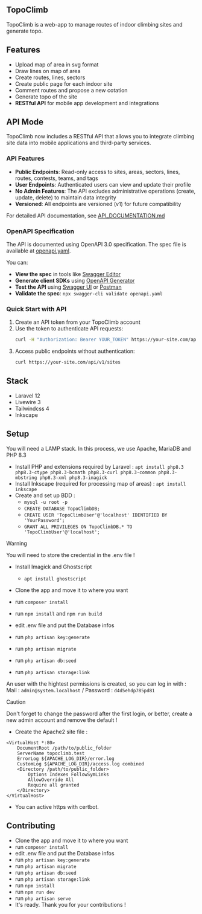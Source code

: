 ## TopoClimb

TopoClimb is a web-app to manage routes of indoor climbing sites and generate topo.

## Features
- Upload map of area in svg format
- Draw lines on map of area
- Create routes, lines, sectors
- Create public page for each indoor site
- Comment routes and propose a new cotation
- Generate topo of the site
- **RESTful API** for mobile app development and integrations

## API Mode

TopoClimb now includes a RESTful API that allows you to integrate climbing site data into mobile applications and third-party services.

### API Features
- **Public Endpoints**: Read-only access to sites, areas, sectors, lines, routes, contests, teams, and tags
- **User Endpoints**: Authenticated users can view and update their profile
- **No Admin Features**: The API excludes administrative operations (create, update, delete) to maintain data integrity
- **Versioned**: All endpoints are versioned (v1) for future compatibility

For detailed API documentation, see [API_DOCUMENTATION.md](API_DOCUMENTATION.md)

### OpenAPI Specification

The API is documented using OpenAPI 3.0 specification. The spec file is available at [openapi.yaml](openapi.yaml).

You can:
- **View the spec** in tools like [Swagger Editor](https://editor.swagger.io/)
- **Generate client SDKs** using [OpenAPI Generator](https://openapi-generator.tech/)
- **Test the API** using [Swagger UI](https://swagger.io/tools/swagger-ui/) or [Postman](https://www.postman.com/)
- **Validate the spec**: `npx swagger-cli validate openapi.yaml`

### Quick Start with API

1. Create an API token from your TopoClimb account
2. Use the token to authenticate API requests:
   ```bash
   curl -H "Authorization: Bearer YOUR_TOKEN" https://your-site.com/api/v1/user
   ```
3. Access public endpoints without authentication:
   ```bash
   curl https://your-site.com/api/v1/sites
   ```


## Stack
- Laravel 12
- Livewire 3
- Tailwindcss 4
- Inkscape

## Setup

You will need a LAMP stack. In this process, we use Apache, MariaDB and PHP 8.3
- Install PHP and extensions required by Laravel : `apt install php8.3 php8.3-ctype php8.3-bcmath php8.3-curl php8.3-common php8.3-mbstring php8.3-xml php8.3-imagick`
- Install Inkscape (required for processing map of areas) : `apt install inkscape`
- Create and set up BDD :
    - `mysql -u root -p`
    - `CREATE DATABASE TopoClimbDB;`
    - `CREATE USER 'TopoClimbUser'@'localhost' IDENTIFIED BY 'YourPassword';`
    - `GRANT ALL PRIVILEGES ON TopoClimbDB.* TO 'TopoClimbUser'@'localhost';`
> [!WARNING]
> You will need to store the credential in the .env file !

- Install Imagick and Ghostscript
    - `apt install ghostscript`

- Clone the app and move it to where you want
- run `composer install`
- run `npm install` and `npm run build`
- edit .env file and put the Database infos
- run `php artisan key:generate`
- run `php artisan migrate`
- run `php artisan db:seed`
- run `php artisan storage:link`

An user with the hightest permissions is created, so you can log in with : Mail : `admin@system.localhost` / Password : `d4d5ehdp785pd81 `

> [!CAUTION]
> Don't forget to change the password after the first login, or better, create a new admin account and remove the default !

- Create the Apache2 site file :
```
<VirtualHost *:80>
    DocumentRoot /path/to/public_folder
    ServerName topoclimb.test
    ErrorLog ${APACHE_LOG_DIR}/error.log
    CustomLog ${APACHE_LOG_DIR}/access.log combined
    <Directory /path/to/public_folder>
        Options Indexes FollowSymLinks
        AllowOverride All
        Require all granted
    </Directory>
</VirtualHost>
```
- You can active https with certbot.
## Contributing

- Clone the app and move it to where you want
- run `composer install`
- edit .env file and put the Database infos
- run `php artisan key:generate`
- run `php artisan migrate`
- run `php artisan db:seed`
- run `php artisan storage:link`
- run `npm install`
- run `npm run dev`
- run `php artisan serve`
- It's ready. Thank you for your contributions !